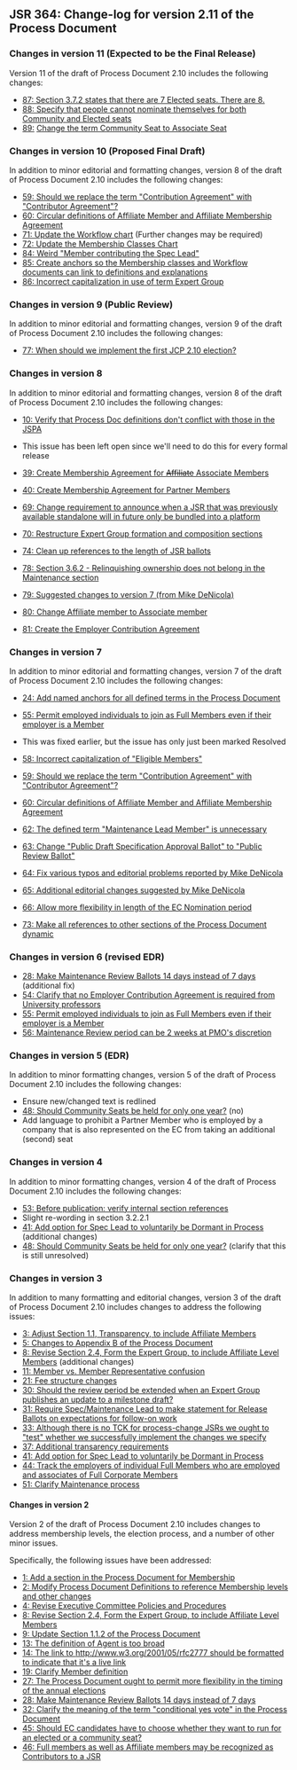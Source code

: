 ## JSR 364: Change-log for version 2.11 of the Process Document

### Changes in version 11 (Expected to be the Final Release)

Version 11 of the draft of Process Document 2.10 includes the following changes:

*   [87: Section 3.7.2 states that there are 7 Elected seats. There are 8.](https://java.net/jira/browse/JCPNEXT4-87)
*   [88: Specify that people cannot nominate themselves for both Community and Elected seats](https://java.net/jira/browse/JCPNEXT4-88)
*   [89:](https://java.net/jira/browse/JCPNEXT4-89) [Change the term Community Seat to Associate Seat](https://java.net/jira/browse/JCPNEXT4-89)

### Changes in version 10 (Proposed Final Draft)

In addition to minor editorial and formatting changes, version 8 of the draft of Process Document 2.10 includes the following changes:

*   [59: Should we replace the term "Contribution Agreement" with "Contributor Agreement"?](https://java.net/jira/browse/JCPNEXT4-59)
*   [60: Circular definitions of Affiliate Member and Affiliate Membership Agreement](https://java.net/jira/browse/JCPNEXT4-60)
*   [71: Update the Workflow chart](https://java.net/jira/browse/JCPNEXT4-71) (Further changes may be required)
*   [72: Update the Membership Classes Chart](https://java.net/jira/browse/JCPNEXT4-72)
*   [84: Weird "Member contributing the Spec Lead"](https://java.net/jira/browse/JCPNEXT4-84)
*   [85: Create anchors so the Membership classes and Workflow documents can link to definitions and explanations](https://java.net/jira/browse/JCPNEXT4-85)
*   [86: Incorrect capitalization in use of term Expert Group](https://java.net/jira/browse/JCPNEXT4-86)

### Changes in version 9 (Public Review)

In addition to minor editorial and formatting changes, version 9 of the draft of Process Document 2.10 includes the following changes:

*   [77: When should we implement the first JCP 2.10 election?](https://java.net/jira/browse/JCPNEXT4-77)

### Changes in version 8

In addition to minor editorial and formatting changes, version 8 of the draft of Process Document 2.10 includes the following changes:

*   [10: Verify that Process Doc definitions don't conflict with those in the JSPA](https://java.net/jira/browse/JCPNEXT4-10)

*   This issue has been left open since we'll need to do this for every formal release

*   [39: Create Membership Agreement for <s>Affiliate</s> Associate Members](https://java.net/jira/browse/JCPNEXT4-39)
*   [40: Create Membership Agreement for Partner Members](https://java.net/jira/browse/JCPNEXT4-40)
*   [69: Change requirement to announce when a JSR that was previously available standalone will in future only be bundled into a platform](https://java.net/jira/browse/JCPNEXT4-69)
*   [70: Restructure Expert Group formation and composition sections](https://java.net/jira/browse/JCPNEXT4-70)
*   [74: Clean up references to the length of JSR ballots](https://java.net/jira/browse/JCPNEXT4-74)
*   [78: Section 3.6.2 - Relinquishing ownership does not belong in the Maintenance section](https://java.net/jira/browse/JCPNEXT4-78)
*   [79: Suggested changes to version 7 (from Mike DeNicola)](https://java.net/jira/browse/JCPNEXT4-79)
*   [80: Change Affiliate member to Associate member](https://java.net/jira/browse/JCPNEXT4-80)
*   [81: Create the Employer Contribution Agreement](https://java.net/jira/browse/JCPNEXT4-81)

### Changes in version 7

In addition to minor editorial and formatting changes, version 7 of the draft of Process Document 2.10 includes the following changes:

*   [24: Add named anchors for all defined terms in the Process Document](https://java.net/jira/browse/JCPNEXT4-24)
*   [55: Permit employed individuals to join as Full Members even if their employer is a Member](https://java.net/jira/browse/JCPNEXT4-55)

*   This was fixed earlier, but the issue has only just been marked Resolved

*   [58: Incorrect capitalization of "Eligible Members"](https://java.net/jira/browse/JCPNEXT4-58)
*   [59: Should we replace the term "Contribution Agreement" with "Contributor Agreement"?](https://java.net/jira/browse/JCPNEXT4-59)
*   [60: Circular definitions of Affiliate Member and Affiliate Membership Agreement](https://java.net/jira/browse/JCPNEXT4-60)
*   [62: The defined term "Maintenance Lead Member" is unnecessary](https://java.net/jira/browse/JCPNEXT4-62)
*   [](https://java.net/jira/browse/JCPNEXT4-58)[63: Change "Public Draft Specification Approval Ballot" to "Public Review Ballot"](https://java.net/jira/browse/JCPNEXT4-63)
*   [](https://java.net/jira/browse/JCPNEXT4-58)[64: Fix various typos and editorial problems reported by Mike DeNicola](https://java.net/jira/browse/JCPNEXT4-64)
*   [65: Additional editorial changes suggested by Mike DeNicola](https://java.net/jira/browse/JCPNEXT4-65)
*   [66: Allow more flexibility in length of the EC Nomination period](https://java.net/jira/browse/JCPNEXT4-66)
*   [73: Make all references to other sections of the Process Document dynamic](https://java.net/jira/browse/JCPNEXT4-73)

### Changes in version 6 (revised EDR)

*   [28: Make Maintenance Review Ballots 14 days instead of 7 days](https://java.net/jira/browse/JCPNEXT4-28) (additional fix)
*   [54: Clarify that no Employer Contribution Agreement is required from University professors](https://java.net/jira/browse/JCPNEXT4-54)
*   [55: Permit employed individuals to join as Full Members even if their employer is a Member](https://java.net/jira/browse/JCPNEXT4-55)
*   [56: Maintenance Review period can be 2 weeks at PMO's discretion](https://java.net/jira/browse/JCPNEXT4-56)

### Changes in version 5 (EDR)

In addition to minor formatting changes, version 5 of the draft of Process Document 2.10 includes the following changes:

*   Ensure new/changed text is redlined
*   [48: Should Community Seats be held for only one year?](https://java.net/jira/browse/JCPNEXT4-3) (no)
*   Add language to prohibit a Partner Member who is employed by a company that is also represented on the EC from taking an additional (second) seat

### Changes in version 4

In addition to minor formatting changes, version 4 of the draft of Process Document 2.10 includes the following changes:

*   [53: Before publication: verify internal section references](https://java.net/jira/browse/JCPNEXT4-52)
*   Slight re-wording in section 3.2.2.1
*   [41: Add option for Spec Lead to voluntarily be Dormant in Process](https://java.net/jira/browse/JCPNEXT4-3) (additional changes)
*   [48: Should Community Seats be held for only one year?](https://java.net/jira/browse/JCPNEXT4-3) (clarify that this is still unresolved)

### Changes in version 3

In addition to many formatting and editorial changes, version 3 of the draft of Process Document 2.10 includes changes to address the following issues:

*   [3: Adjust Section 1.1, Transparency, to include Affiliate Members](https://java.net/jira/browse/JCPNEXT4-3)
*   [5: Changes to Appendix B of the Process Document](https://java.net/jira/browse/JCPNEXT4-5)
*   [8: Revise Section 2.4, Form the Expert Group, to include Affiliate Level Members](https://java.net/jira/browse/JCPNEXT4-8) (additional changes)
*   [11: Member vs. Member Representative confusion](https://java.net/jira/browse/JCPNEXT4-37)
*   [21: Fee structure changes](https://java.net/jira/browse/JCPNEXT4-21)
*   [30: Should the review period be extended when an Expert Group publishes an update to a milestone draft?](https://java.net/jira/browse/JCPNEXT4-30)
*   [31: Require Spec/Maintenance Lead to make statement for Release Ballots on expectations for follow-on work](https://java.net/jira/browse/JCPNEXT4-33)
*   [33: Although there is no TCK for process-change JSRs we ought to "test" whether we successfully implement the changes we specify](https://java.net/jira/browse/JCPNEXT4-33)[](https://java.net/jira/browse/JCPNEXT4-10)
*   [37: Additional transarency requirements](https://java.net/jira/browse/JCPNEXT4-37)
*   [41: Add option for Spec Lead to voluntarily be Dormant in Process](https://java.net/jira/browse/JCPNEXT4-33)
*   [44: Track the employers of individual Full Members who are employed and associates of Full Corporate Members](https://java.net/jira/browse/JCPNEXT4-44)
*   [51: Clarify Maintenance process](https://java.net/jira/browse/JCPNEXT4-51)

#### Changes in version 2

Version 2 of the draft of Process Document 2.10 includes changes to address membership levels, the election process, and a number of other minor issues.

Specifically, the following issues have been addressed:

*   [1: Add a section in the Process Document for Membership](https://java.net/jira/browse/JCPNEXT4-1)
*   [2: Modify Process Document Definitions to reference Membership levels and other changes](https://java.net/jira/browse/JCPNEXT4-2)
*   [4: Revise Executive Committee Policies and Procedures](https://java.net/jira/browse/JCPNEXT4-4)
*   [8: Revise Section 2.4, Form the Expert Group, to include Affiliate Level Members](https://java.net/jira/browse/JCPNEXT4-8)
*   [9: Update Section 1.1.2 of the Process Document](https://java.net/jira/browse/JCPNEXT4-9)
*   [13: The definition of Agent is too broad](https://java.net/jira/browse/JCPNEXT4-13)
*   [14: The link to http://www.w3.org/2001/05/rfc2777 should be formatted to indicate that it's a live link](https://java.net/jira/browse/JCPNEXT4-14)
*   [19: Clarify Member definition](https://java.net/jira/browse/JCPNEXT4-19)
*   [27: The Process Document ought to permit more flexibility in the timing of the annual elections](https://java.net/jira/browse/JCPNEXT4-27)
*   [28: Make Maintenance Review Ballots 14 days instead of 7 days](https://java.net/jira/browse/JCPNEXT4-28)
*   [32: Clarify the meaning of the term "conditional yes vote" in the Process Document](https://java.net/jira/browse/JCPNEXT4-32)
*   [45: Should EC candidates have to choose whether they want to run for an elected or a community seat?](https://java.net/jira/browse/JCPNEXT4-45)
*   [46: Full members as well as Affiliate members may be recognized as Contributors to a JSR](https://java.net/jira/browse/JCPNEXT4-46)